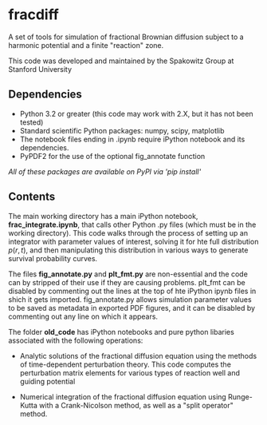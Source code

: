 # fracdiff

A set of tools for simulation of fractional Brownian diffusion subject to a harmonic potential and a finite "reaction" zone.

This code was developed and maintained by the Spakowitz Group at Stanford University

## Dependencies

+ Python 3.2 or greater (this code may work with 2.X, but it has not been tested)
+ Standard scientific Python packages: numpy, scipy, matplotlib
+ The notebook files ending in  .ipynb require iPython notebook and its dependencies.
+ PyPDF2 for the use of the optional fig_annotate function

*All of these packages are available on PyPI via 'pip install'*

## Contents

The main working directory has a main iPython notebook, **frac_integrate.ipynb**, that calls other Python .py files (which must be in the working directory). This code walks through the process of setting up an integrator with parameter values of interest, solving it for hte full distribution $p(r, t)$, and then manipulating this distribution in various ways to generate survival probability curves.

The files **fig_annotate.py** and **plt_fmt.py** are non-essential and the code can by stripped of their use if they are causing problems. plt_fmt can be disabled by commenting out the lines at the top of hte iPython ipynb files in shich it gets imported. fig_annotate.py allows simulation parameter values to be saved as metadata in exported PDF figures, and it can be disabled by commenting out any line on which it appears.


The folder **old_code** has iPython notebooks and pure python libaries associated with the following operations:

+ Analytic solutions of the fractional diffusion equation using the methods of time-dependent perturbation theory. This code computes the perturbation matrix elements for various types of reaction well and guiding potential

+ Numerical integration of the fractional diffusion equation using Runge-Kutta with a Crank-Nicolson method, as well as a "split operator" method.